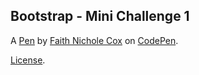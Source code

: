 Bootstrap - Mini Challenge 1
----------------------------


A [Pen](https://codepen.io/codinglumos/pen/ZEMjrrX) by [Faith Nichole Cox](https://codepen.io/codinglumos) on [CodePen](https://codepen.io).

[License](https://codepen.io/license/pen/ZEMjrrX).
